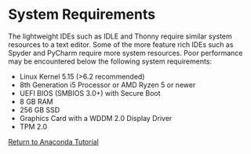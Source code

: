 # System Requirements

The lightweight IDEs such as IDLE and Thonny require similar system resources to a text editor. Some of the more feature rich IDEs such as Spyder and PyCharm require more system resources. Poor performance may be encountered below the following system requirements:

* Linux Kernel 5.15 (>6.2 recommended)
* 8th Generation i5 Processor or AMD Ryzen 5 or newer
* UEFI BIOS (SMBIOS 3.0+) with Secure Boot
* 8 GB RAM 
* 256 GB SSD
* Graphics Card with a WDDM 2.0 Display Driver
* TPM 2.0

[Return to Anaconda Tutorial](./readme.md)